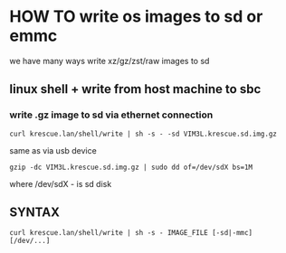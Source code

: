 # HOW TO write os images to sd or emmc

we have many ways write xz/gz/zst/raw images to sd

## linux shell + write from host machine to sbc

### write .gz image to sd via ethernet connection

    curl krescue.lan/shell/write | sh -s - -sd VIM3L.krescue.sd.img.gz

same as via usb device

    gzip -dc VIM3L.krescue.sd.img.gz | sudo dd of=/dev/sdX bs=1M

where /dev/sdX - is sd disk


## SYNTAX

    curl krescue.lan/shell/write | sh -s - IMAGE_FILE [-sd|-mmc] [/dev/...]

